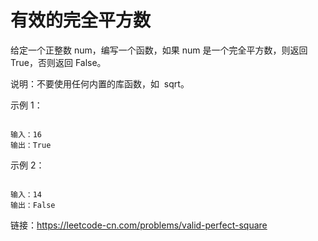 # 有效的完全平方数

给定一个正整数 num，编写一个函数，如果 num 是一个完全平方数，则返回 True，否则返回 False。

说明：不要使用任何内置的库函数，如  sqrt。



示例 1：
```

输入：16
输出：True
```
示例 2：
```

输入：14
输出：False

```

链接：https://leetcode-cn.com/problems/valid-perfect-square

